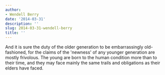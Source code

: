 ```yaml
---
author:
- Wendell Berry
date: '2014-03-31'
description: ''
slug: 2014-03-31-wendell-berry
title: ''
---
```

And it is sure the duty of the older generation to be embarrassingly old-fashioned, for the claims of the 'newness' of any younger generation are mostly frivolous.  The young are born to the human condition more than to their time, and they may face mainly the same trails and obligations as their elders have faced.



